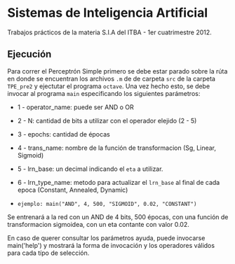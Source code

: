 Sistemas de Inteligencia Artificial
===================================

Trabajos prácticos de la materia S.I.A del ITBA - 1er cuatrimestre 2012.

Ejecución
---------

Para correr el Perceptrón Simple primero se debe estar parado sobre la rúta en donde se encuentran los archivos `.m` de de carpeta `src` de la carpeta `TPE_pre2` y ejectutar el programa `octave`. Una vez hecho esto, se debe invocar al programa `main` especificando los siguientes parámetros:

* 1 - operator_name: puede ser AND o OR
* 2 - N: cantidad de bits a utilizar con el operador elejido (2 - 5)
* 3 - epochs: cantidad de épocas
* 4 - trans_name: nombre de la función de transformacion (Sg, Linear, Sigmoid)
* 5 - lrn_base: un decimal indicando el `eta` a utilizar.
* 6 - lrn_type_name: metodo para actualizar el `lrn_base` al final de cada epoca (Constant, Annealed, Dynamic)

* `ejemplo: main("AND", 4, 500, "SIGMOID", 0.02, "CONSTANT")`

Se entrenará a la red con un AND de 4 bits, 500 épocas, con una función de transformacion sigmoidea, con un eta contante con valor 0.02.

En caso de querer consultar los parámetros ayuda, puede invocarse main('help') y mostrará la forma de invocación y los operadores válidos para cada típo de selección.
